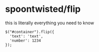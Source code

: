 spoontwisted/flip
========
this is literally everything you need to know

    $("#container").flip({
      'text': 'text',
      'number': 1234
    });